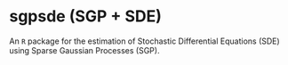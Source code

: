 # sgpsde (SGP + SDE)
An `R` package for the estimation of Stochastic Differential Equations (SDE)  using Sparse Gaussian Processes (SGP).